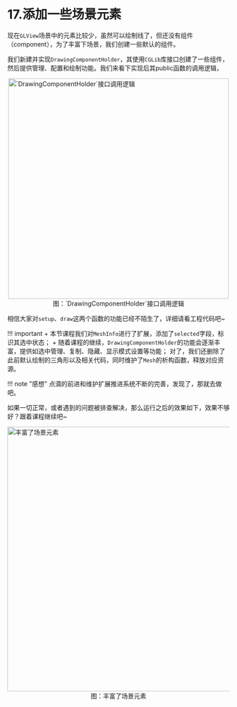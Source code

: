 # 17.添加一些场景元素
现在`GLView`场景中的元素比较少，虽然可以绘制线了，但还没有组件（component），为了丰富下场景，我们创建一些默认的组件。

我们新建并实现`DrawingComponentHolder`，其使用`CGLib`库接口创建了一些组件，然后提供管理、配置和绘制功能。我们来看下实现后其public函数的调用逻辑，

<img src="../img/cad/image-67.png" alt="`DrawingComponentHolder`接口调用逻辑" width="500" align="middle" style="display: block; margin-left: auto; margin-right: auto;"/>
<figcaption style="text-align: center;">图：`DrawingComponentHolder`接口调用逻辑</figcaption>

相信大家对`setup`、`draw`这两个函数的功能已经不陌生了，详细请看工程代码吧~

!!! important
    + 本节课程我们对`MeshInfo`进行了扩展，添加了`selected`字段，标识其选中状态；
    + 随着课程的继续，`DrawingComponentHolder`的功能会逐渐丰富，提供如选中管理、复制、隐藏、显示模式设置等功能；
    对了，我们还删除了此前默认绘制的三角形以及相关代码，同时维护了`Mesh`的析构函数，释放对应资源。

!!! note "感想"
    点滴的前进和维护扩展推进系统不断的完善，发现了，那就去做吧。

如果一切正常，或者遇到的问题被排查解决，那么运行之后的效果如下，效果不够好？跟着课程继续吧~

<img src="../img/cad/image-68.png" alt="丰富了场景元素" width="600" align="middle" style="display: block; margin-left: auto; margin-right: auto;"/>
<figcaption style="text-align: center;">图：丰富了场景元素</figcaption>
